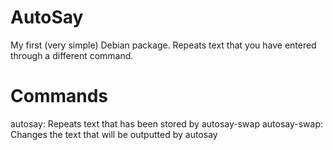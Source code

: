 # AutoSay
My first (very simple) Debian package.
Repeats text that you have entered through a different command.
# Commands
autosay: Repeats text that has been stored by autosay-swap
autosay-swap: Changes the text that will be outputted by autosay
